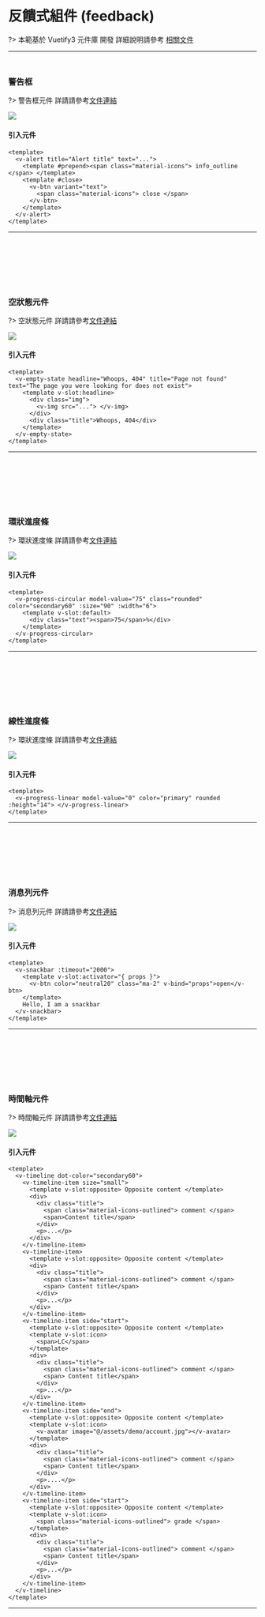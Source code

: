 # 反饋式組件 (feedback)

?> 本範基於 Vuetify3 元件庫 開發 詳細說明請參考 [相關文件](https://vuetifyjs.com/en/#javascript)

<hr style="margin-bottom:3rem;"/>

### 警告框

?> 警告框元件 詳請請參考[文件連結](https://vuetifyjs.com/en/components/alert)

<img  src="doc_img/img_containment_alert.png"></img>

<h4>引入元件</h4>

```vue
<template>
  <v-alert title="Alert title" text="...">
    <template #prepend><span class="material-icons"> info_outline </span> </template>
    <template #close>
      <v-btn variant="text">
        <span class="material-icons"> close </span>
      </v-btn>
    </template>
  </v-alert>
</template>
```

<hr style="margin-bottom:8rem;"/>

### 空狀態元件

?> 空狀態元件 詳請請參考[文件連結](https://vuetifyjs.com/en/components/empty-states/#usage)

<img  src="doc_img/img_empty.png"></img>

<h4>引入元件</h4>

```vue
<template>
  <v-empty-state headline="Whoops, 404" title="Page not found" text="The page you were looking for does not exist">
    <template v-slot:headline>
      <div class="img">
        <v-img src="..."> </v-img>
      </div>
      <div class="title">Whoops, 404</div>
    </template>
  </v-empty-state>
</template>
```

<hr style="margin-bottom:8rem;"/>

### 環狀進度條

?> 環狀進度條 詳請請參考[文件連結](https://vuetifyjs.com/en/components/progress-circular/#color)

<img  src="doc_img/img_progressCri.png"></img>

<h4>引入元件</h4>

```vue
<template>
  <v-progress-circular model-value="75" class="rounded" color="secondary60" :size="90" :width="6">
    <template v-slot:default>
      <div class="text"><span>75</span>%</div>
    </template>
  </v-progress-circular>
</template>
```

<hr style="margin-bottom:8rem;"/>

### 線性進度條

?> 環狀進度條 詳請請參考[文件連結](https://vuetifyjs.com/en/components/progress-linear/#usage)

<img  src="doc_img/img_progress_liner.png"></img>

<h4>引入元件</h4>

```vue
<template>
  <v-progress-linear model-value="0" color="primary" rounded :height="14"> </v-progress-linear>
</template>
```

<hr style="margin-bottom:8rem;"/>

### 消息列元件

?> 消息列元件 詳請請參考[文件連結](https://vuetifyjs.com/zh-Hans/components/snackbars/)

<img  src="doc_img/img_snackbar.png"></img>

<h4>引入元件</h4>

```vue
<template>
  <v-snackbar :timeout="2000">
    <template v-slot:activator="{ props }">
      <v-btn color="neutral20" class="ma-2" v-bind="props">open</v-btn>
    </template>
    Hello, I am a snackbar
  </v-snackbar>
</template>
```

<hr style="margin-bottom:8rem;"/>

### 時間軸元件

?> 時間軸元件 詳請請參考[文件連結](https://vuetifyjs.com/zh-Hans/components/timelines/#api)

<img  src="doc_img/img_timeline.png"></img>

<h4>引入元件</h4>

```vue
<template>
  <v-timeline dot-color="secondary60">
    <v-timeline-item size="small">
      <template v-slot:opposite> Opposite content </template>
      <div>
        <div class="title">
          <span class="material-icons-outlined"> comment </span>
          <span>Content title</span>
        </div>
        <p>...</p>
      </div>
    </v-timeline-item>
    <v-timeline-item>
      <template v-slot:opposite> Opposite content </template>
      <div>
        <div class="title">
          <span class="material-icons-outlined"> comment </span>
          <span> Content title</span>
        </div>
        <p>...</p>
      </div>
    </v-timeline-item>
    <v-timeline-item side="start">
      <template v-slot:opposite> Opposite content </template>
      <template v-slot:icon>
        <span>LC</span>
      </template>
      <div>
        <div class="title">
          <span class="material-icons-outlined"> comment </span>
          <span> Content title</span>
        </div>
        <p>...</p>
      </div>
    </v-timeline-item>
    <v-timeline-item side="end">
      <template v-slot:opposite> Opposite content </template>
      <template v-slot:icon>
        <v-avatar image="@/assets/demo/account.jpg"></v-avatar>
      </template>
      <div>
        <div class="title">
          <span class="material-icons-outlined"> comment </span>
          <span> Content title</span>
        </div>
        <p>....</p>
      </div>
    </v-timeline-item>
    <v-timeline-item side="start">
      <template v-slot:opposite> Opposite content </template>
      <template v-slot:icon>
        <span class="material-icons-outlined"> grade </span>
      </template>
      <div>
        <div class="title">
          <span class="material-icons-outlined"> comment </span>
          <span> Content title</span>
        </div>
        <p>...</p>
      </div>
    </v-timeline-item>
  </v-timeline>
</template>
```

<hr style="margin-bottom:8rem;"/>
